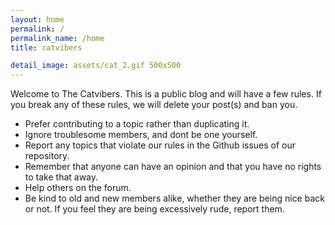 ```yaml
---
layout: home
permalink: /
permalink_name: /home
title: catvibers

detail_image: assets/cat_2.gif 500x500
---
```

Welcome to The Catvibers. This is a public blog and will have a few rules. If you break any of these rules, we will delete your post(s) and ban you.</p>
* Prefer contributing to a topic rather than duplicating it.
* Ignore troublesome members, and dont be one yourself.
* Report any topics that violate our rules in the Github issues of our repository.
* Remember that anyone can have an opinion and that you have no rights to take that away.
* Help others on the forum.
* Be kind to old and new members alike, whether they are being nice back or not. If you feel they are being excessively rude, report them.</li>